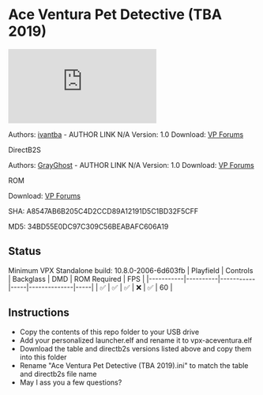 # Ace Ventura Pet Detective (TBA 2019)

![Table Preview](https://www.vpforums.org/index.php?s=fdac1e9482a7d4c7a920e6b655fb63c2&app=downloads&module=display&section=screenshot&record=70754&id=14343&full=1)

Authors: [ivantba]() - AUTHOR LINK N/A
Version: 1.0
Download: [VP Forums](https://www.vpforums.org/index.php?app=downloads&showfile=14343)

DirectB2S

Authors: [GrayGhost]() - AUTHOR LINK N/A
Version: 1.0
Download: [VP Forums](https://www.vpforums.org/index.php?app=downloads&showfile=14416)

ROM

Download: [VP Forums](https://www.vpforums.org/index.php?app=downloads&showfile=575)

SHA: A8547AB6B205C4D2CCD89A12191D5C1BD32F5CFF

MD5: 34BD55E0DC97C309C56BEABAFC606A19

## Status 

Minimum VPX Standalone build: 10.8.0-2006-6d603fb
| Playfield | Controls | Backglass | DMD | ROM Required | FPS | 
|-----------|----------|-----------|-----|--------------|-----|
| :white_check_mark: | :white_check_mark: | :white_check_mark: | :x: | :white_check_mark: | 60 |

## Instructions

- Copy the contents of this repo folder to your USB drive
- Add your personalized launcher.elf and rename it to vpx-aceventura.elf
- Download the table and directb2s versions listed above and copy them into this folder
- Rename "Ace Ventura Pet Detective (TBA 2019).ini" to match the table and directb2s file name
- May I ass you a few questions?
